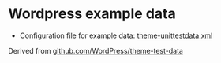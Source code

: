 # Wordpress example data

- Configuration file for example data: [theme-unittestdata.xml](./theme-unittestdata.xml)

Derived from [github.com/WordPress/theme-test-data](https://github.com/WordPress/theme-test-data)
